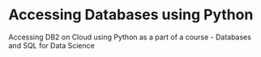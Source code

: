 # Accessing Databases using Python
Accessing DB2 on Cloud using Python as a part of a course - Databases and SQL for Data Science
